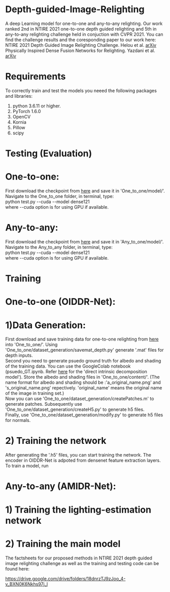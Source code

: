 # Depth-guided-Image-Relighting
A deep Learning model for one-to-one and any-to-any relighting. Our work ranked 2nd in NTIRE 2021 one-to-one depth guided relighting and 5th in any-to-any relighting challenge held in conjuction with CVPR 2021. You can find the challenge results and the coresponding paper to our work here:  
NTIRE 2021 Depth Guided Image Relighting Challenge. Helou et al. [arXiv](https://arxiv.org/pdf/2104.13365.pdf)  
Physically Inspired Dense Fusion Networks for Relighting. Yazdani et al. [arXiv](https://arxiv.org/pdf/2105.02209.pdf)
# Requirements
To correctly train and test the models you neeed the following packages and libraries:
1. python 3.6.11 or higher.
2. PyTorch 1.6.0
3. OpenCV
4. Kornia
5. Pillow
6. scipy
# Testing (Evaluation)
# One-to-one:
First download the checkpoint from [here](https://drive.google.com/file/d/1-azD3U8c4ag24ecVagB74K7BkMBpKh4s/view?usp=sharing) and save it in 'One_to_one/model/'.  
Navigate to the One_to_one folder, in terminal, type:  
python test.py --cuda --model dense121  
where --cuda option is for using GPU if available.
# Any-to-any:
First download the checkpoint from [here](https://drive.google.com/file/d/1FxafveD9QMXFmEvPw3MSMW7xufteN-Jr/view?usp=sharing) and save it in 'Any_to_one/model/'.
Navigate to the Any_to_any folder, in terminal, type:  
python test.py --cuda --model dense121  
where --cuda option is for using GPU if available.

# Training
# One-to-one (OIDDR-Net):
# 1)Data Generation:
First download and save training data for one-to-one relighting from [here](https://github.com/majedelhelou/VIDIT) into 'One_to_one/'. Using 'One_to_one/dataset_generation/savemat_depth.py' generate '.mat' files for depth inputs.  
Second you need to generate psuedo ground truth for albedo and shading of the training data. You can use the GoogleColab notebook (psuedo_GT.ipynb. Refer [here](https://github.com/tnarihi/direct-intrinsics) for the 'direct intrinsic decomposition model'). Store the albedo and shading files in 'One_to_one/content/'. (The name format for albedo and shading should be :'a_original_name.png' and 's_original_name.png' repectively. 'original_name' means the original name of the image in training set.)  
Now you can use  'One_to_one/dataset_generation/createPatches.m' to generate patches. 
Subsequently use 'One_to_one/dataset_generation/createH5.py' to generate h5 files.  
Finally, use 'One_to_one/dataset_generation/modify.py' to generate h5 files for normals.

# 2) Training the network 
After generating the '.h5' files, you can start training the network. The encoder in OIDDR-Net is adpoted from densenet feature extraction layers.  
To train a model, run 
# Any-to-any (AMIDR-Net):
# 1) Training the lighting-estimation network
# 2) Training the main model

The factsheets for our proposed methods in NTIRE 2021 depth guided image relighting challenge as well as the training and testing code can be found here:

https://drive.google.com/drive/folders/18dnrzTJ9zJoo_4-v_BXN0K6Nkhs97j_l
